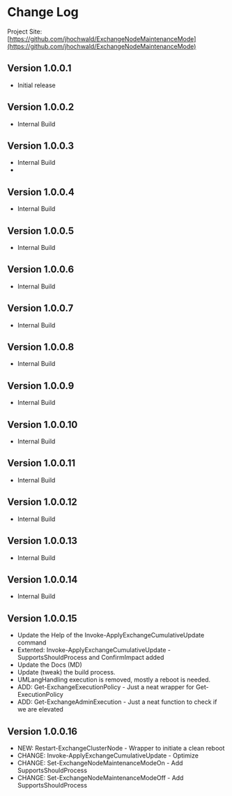 # Change Log

Project Site: [https://github.com/jhochwald/ExchangeNodeMaintenanceMode](https://github.com/jhochwald/ExchangeNodeMaintenanceMode)

## Version 1.0.0.1
- Initial release

## Version 1.0.0.2
- Internal Build

## Version 1.0.0.3
- Internal Build
- 
## Version 1.0.0.4
- Internal Build

## Version 1.0.0.5
- Internal Build

## Version 1.0.0.6
- Internal Build

## Version 1.0.0.7
- Internal Build

## Version 1.0.0.8
- Internal Build

## Version 1.0.0.9
- Internal Build

## Version 1.0.0.10
- Internal Build

## Version 1.0.0.11
- Internal Build

## Version 1.0.0.12
- Internal Build

## Version 1.0.0.13
- Internal Build

## Version 1.0.0.14
- Internal Build

## Version 1.0.0.15
- Update the Help of the Invoke-ApplyExchangeCumulativeUpdate command
- Extented: Invoke-ApplyExchangeCumulativeUpdate - SupportsShouldProcess and ConfirmImpact added
- Update the Docs (MD)
- Update (tweak) the build process.
- UMLangHandling execution is removed, mostly a reboot is needed.
- ADD: Get-ExchangeExecutionPolicy - Just a neat wrapper for Get-ExecutionPolicy
- ADD: Get-ExchangeAdminExecution - Just a neat function to check if we are elevated

## Version 1.0.0.16
- NEW: Restart-ExchangeClusterNode - Wrapper to initiate a clean reboot
- CHANGE: Invoke-ApplyExchangeCumulativeUpdate - Optimize
- CHANGE: Set-ExchangeNodeMaintenanceModeOn - Add SupportsShouldProcess
- CHANGE: Set-ExchangeNodeMaintenanceModeOff - Add SupportsShouldProcess

